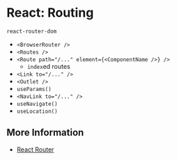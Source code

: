 # React: Routing

`react-router-dom`

- `<BrowserRouter />`
- `<Routes />`
- `<Route path="/..." element={<ComponentName />} />`
  - `index`ed routes
- `<Link to="/..." />`
- `<Outlet />`
- `useParams()`
- `<NavLink to="/..." />`
- `useNavigate()`
- `useLocation()`

## More Information

- [React Router](https://reactrouter.com/en/main)
